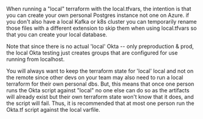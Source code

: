 When running a "local" terraform with the local.tfvars, the intention is that you can create your own personal Postgres instance not one on Azure.   if you don't also have a local Kafka or k8s cluster you can temporarily rename those files with a different extension to skip them when using local.tfvars so that you can create your local database.    

Note that since there is no actual 'local' Okta -- only preproduction & prod, the local Okta testing just creates groups that are configured for use running from localhost. 

You will always want to keep the terraform state for 'local' local and not on the remote since other devs on your team may also need to run a local terraform for their own personal dbs. But, this means that once one person runs the Okta script against "local" no one else can do so as the artifacts will already exist but their own terraform state won't know that it does, and the script will fail.  Thus, it is recommended that at most one person run the Okta.tf script against the local varfile.